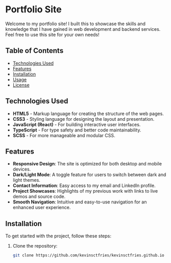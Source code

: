 # Portfolio Site

Welcome to my portfolio site! I built this to showcase the skills and knowledge that I have gained in web development and backend services. Feel free to use this site for your own needs!

## Table of Contents

- [Technologies Used](#technologies-used)
- [Features](#features)
- [Installation](#installation)
- [Usage](#usage)
- [License](#license)

## Technologies Used

- **HTML5** - Markup language for creating the structure of the web pages.
- **CSS3** - Styling language for designing the layout and presentation.
- **JavaScript (React)** - For building interactive user interfaces.
- **TypeScript** - For type safety and better code maintainability.
- **SCSS** - For more manageable and modular CSS.

## Features

- **Responsive Design**: The site is optimized for both desktop and mobile devices.
- **Dark/Light Mode**: A toggle feature for users to switch between dark and light themes.
- **Contact Information**: Easy access to my email and LinkedIn profile.
- **Project Showcases**: Highlights of my previous work with links to live demos and source code.
- **Smooth Navigation**: Intuitive and easy-to-use navigation for an enhanced user experience.

## Installation

To get started with the project, follow these steps:

1. Clone the repository:
   ```bash
   git clone https://github.com/kevinsctfries/kevinsctfries.github.io
   ```
